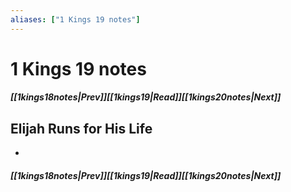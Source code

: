 ```yaml
---
aliases: ["1 Kings 19 notes"]
---
```

# 1 Kings 19 notes
##### <span class=arrow-left></span>[[1kings18notes|Prev]]<span class=navigation-separator></span>[[1kings19|Read]]<span class=navigation-separator></span>[[1kings20notes|Next]]<span class=arrow-right></span>
## Elijah Runs for His Life
- 
##### <span class=arrow-left></span>[[1kings18notes|Prev]]<span class=navigation-separator></span>[[1kings19|Read]]<span class=navigation-separator></span>[[1kings20notes|Next]]<span class=arrow-right></span>